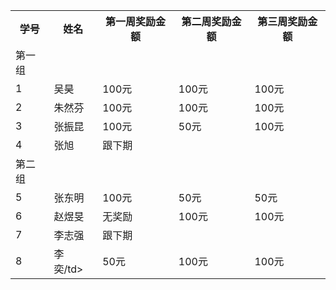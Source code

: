 <table>
<tr>
  <th>学号</th>
  <th>姓名</th>
  <th>第一周奖励金额</th>
  <th>第二周奖励金额</th>
  <th>第三周奖励金额</th>
<tr>
<tr>
  <td>第一组</td>
  <td></td>
  <td></td>
  <td></td>
  <td></td>
</tr>
<tr>
  <td>1</td>
  <td>吴昊</td>
  <td>100元</td>
  <td>100元</td>
  <td>100元</td>
</tr>
<tr>
  <td>2</td>
  <td>朱然芬</td>
  <td>100元</td>
  <td>100元</td>
  <td>100元</td>
</tr>
<tr>
  <td>3</td>
  <td>张振昆 </td>
  <td>100元</td>
  <td>50元</td>
  <td>100元</td>
</tr>
<tr>
  <td>4</td>
  <td>张旭</td>
  <td>跟下期</td>
</tr>

<tr>
  <td>第二组</td>
  <td></td>
  <td></td>
  <td></td>
  <td></td>
</tr>

<tr>
  <td>5</td>
  <td>张东明</td>
  <td>100元</td>
  <td>50元</td>
  <td>50元</td>
</tr>

<tr>
  <td>6</td>
  <td>赵煜旻</td>
  <td>无奖励</td>
  <td>100元</td>
  <td>100元</td>
</tr>

<tr>
  <td>7</td>
  <td>李志强</td>
  <td>跟下期</td>
</tr>

<tr>
  <td>8</td>
  <td>李奕/td>
  <td>50元</td>
  <td>100元</td>
  <td>100元</td>
</tr>
</table>